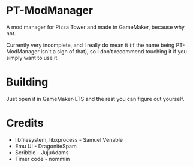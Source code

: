 # PT-ModManager

 A mod manager for Pizza Tower and made in GameMaker, because why not.
 
 Currently very incomplete, and I really do mean it (if the name being PT-ModManager isn't a sign of that), so I don't recommend touching it if you simply want to use it.

# Building
Just open it in GameMaker-LTS and the rest you can figure out yourself.

# Credits

* libfilesystem, libxprocess - Samuel Venable
* Emu UI - DragoniteSpam
* Scribble - JujuAdams
* Timer code - nommiin